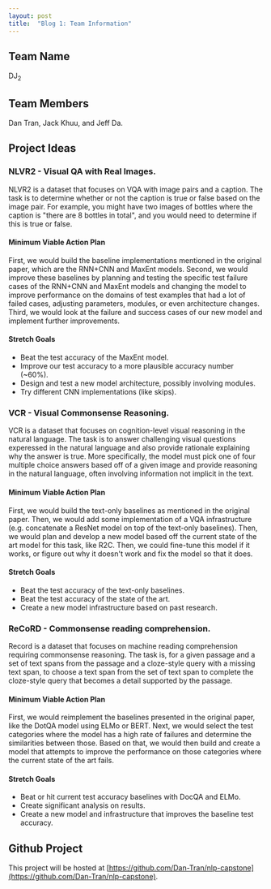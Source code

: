 ```yaml
---
layout: post
title:  "Blog 1: Team Information"
---
```

## Team Name

DJ<sub>2</sub>

## Team Members

Dan Tran, Jack Khuu, and Jeff Da.

## Project Ideas

### NLVR2 - Visual QA with Real Images.

NLVR2 is a dataset that focuses on VQA with image pairs and a caption. The task is to determine whether or not the caption is true or false based on the image pair. For example, you might have two images of bottles where the caption is "there are 8 bottles in total", and you would need to determine if this is true or false.

#### Minimum Viable Action Plan

First, we would build the baseline implementations mentioned in the original paper, which are the RNN+CNN and MaxEnt models. Second, we would improve these baselines by planning and testing the specific test failure cases of the RNN+CNN and MaxEnt models and changing the model to improve performance on the domains of test examples that had a lot of failed cases, adjusting parameters, modules, or even architecture changes. Third, we would look at the failure and success cases of our new model and implement further improvements.

#### Stretch Goals

* Beat the test accuracy of the MaxEnt model.
* Improve our test accuracy to a more plausible accuracy number (~60%).
* Design and test a new model architecture, possibly involving modules.
* Try different CNN implementations (like skips).

### VCR - Visual Commonsense Reasoning.

VCR is a dataset that focuses on cognition-level visual reasoning in the natural language. The task is to answer challenging visual questions experessed in the natural language and also provide rationale explaining why the answer is true. More specifically, the model must pick one of four multiple choice answers based off of a given image and provide reasoning in the natural language, often involving information not implicit in the text.

#### Minimum Viable Action Plan

First, we would build the text-only baselines as mentioned in the original paper. Then, we would add some implementation of a VQA infrastructure (e.g. concatenate a ResNet model on top of the text-only baselines). Then, we would plan and develop a new model based off the current state of the art model for this task, like R2C. Then, we could fine-tune this model if it works, or figure out why it doesn't work and fix the model so that it does.

#### Stretch Goals

* Beat the test accuracy of the text-only baselines.
* Beat the test accuracy of the state of the art.
* Create a new model infrastructure based on past research.

### ReCoRD - Commonsense reading comprehension.

Record is a dataset that focuses on machine reading comprehension requiring commonsense reasoning. The task is, for a given passage and a set of text spans from the passage and a cloze-style query with a missing text span, to choose a text span from the set of text span to complete the cloze-style query that becomes a detail supported by the passage.

#### Minimum Viable Action Plan

First, we would reimplement the baselines presented in the original paper, like the DotQA model using ELMo or BERT. Next, we would select the test categories where the model has a high rate of failures and determine the similarities between those. Based on that, we would then build and create a model that attempts to improve the performance on those categories where the current state of the art fails.

#### Stretch Goals

* Beat or hit current test accuracy baselines with DocQA and ELMo.
* Create significant analysis on results.
* Create a new model and infrastructure that improves the baseline test accuracy.

## Github Project

This project will be hosted at [https://github.com/Dan-Tran/nlp-capstone](https://github.com/Dan-Tran/nlp-capstone).
